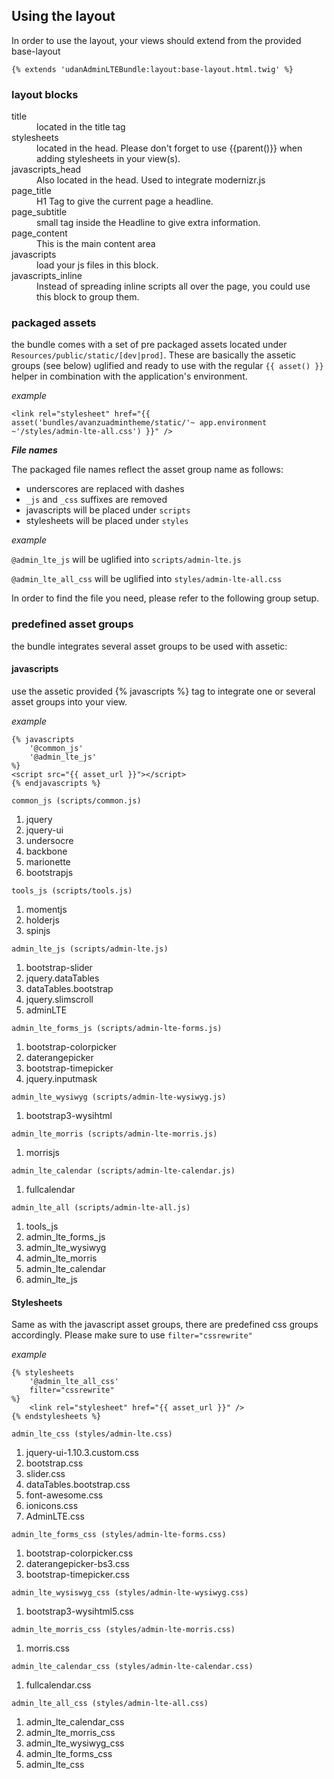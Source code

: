 ## Using the layout

In order to use the layout, your views should extend from the provided base-layout
```twig
{% extends 'udanAdminLTEBundle:layout:base-layout.html.twig' %}
```
### layout blocks

<dl>
<dt>title</dt>
<dd>located in the title tag</dd>
<dt>stylesheets</dt>
<dd>located in the head. Please don't forget to use {{parent()}} when adding stylesheets in your view(s).</dd>
<dt>javascripts_head</dt>
<dd>Also located in the head. Used to integrate modernizr.js</dd>
<dt>page_title</dt>
<dd>H1 Tag to give the current page a headline.</dd>
<dt>page_subtitle</dt>
<dd>small tag inside the Headline to give extra information.</dd>
<dt>page_content</dt>
<dd>This is the main content area</dd>
<dt>javascripts</dt>
<dd>load your js files in this block.</dd>
<dt>javascripts_inline</dt>
<dd>Instead of spreading inline scripts all over the page, you could use this block to group them.</dd>
</dl>


### packaged assets
the bundle comes with a set of pre packaged assets located under `Resources/public/static/[dev|prod]`. These are basically the assetic groups (see below) uglified and ready to use with the regular `{{ asset() }}` helper in combination with the application's environment.

*example*
```twig
<link rel="stylesheet" href="{{ asset('bundles/avanzuadmintheme/static/'~ app.environment ~'/styles/admin-lte-all.css') }}" />
```
___File names___

The packaged file names reflect the asset group name as follows:
* underscores are replaced with dashes
* `_js` and `_css` suffixes are removed
* javascripts will be placed under `scripts`
* stylesheets will be placed under `styles`

*example*

`@admin_lte_js` will be uglified into `scripts/admin-lte.js`

`@admin_lte_all_css` will be uglified into `styles/admin-lte-all.css`

In order to find the file you need, please refer to the following group setup.

### predefined asset groups
the bundle integrates several asset groups to be used with assetic:

#### javascripts

use the assetic provided {% javascripts %} tag to integrate one or several asset groups into your view.

*example*
```twig
{% javascripts
	'@common_js'
	'@admin_lte_js'
%}
<script src="{{ asset_url }}"></script>
{% endjavascripts %}
```
`common_js (scripts/common.js)`

1. jquery
2. jquery-ui
3. undersocre
4. backbone
5. marionette
6. bootstrapjs

`tools_js (scripts/tools.js)`

1. momentjs
2. holderjs
3. spinjs

`admin_lte_js (scripts/admin-lte.js)`

1. bootstrap-slider
2. jquery.dataTables
3. dataTables.bootstrap
4. jquery.slimscroll
5. adminLTE

`admin_lte_forms_js (scripts/admin-lte-forms.js)`

1. bootstrap-colorpicker
2. daterangepicker
3. bootstrap-timepicker
4. jquery.inputmask

`admin_lte_wysiwyg (scripts/admin-lte-wysiwyg.js)`

1. bootstrap3-wysihtml

`admin_lte_morris (scripts/admin-lte-morris.js)`

1. morrisjs

`admin_lte_calendar (scripts/admin-lte-calendar.js)`

1. fullcalendar

`admin_lte_all (scripts/admin-lte-all.js)`

1. tools_js
2. admin_lte_forms_js
3. admin_lte_wysiwyg
4. admin_lte_morris
5. admin_lte_calendar
6. admin_lte_js


#### Stylesheets
Same as with the javascript asset groups, there are predefined css groups accordingly. Please make sure to use `filter="cssrewrite"`

*example*
```twig
{% stylesheets
	'@admin_lte_all_css'
	filter="cssrewrite"
%}
    <link rel="stylesheet" href="{{ asset_url }}" />
{% endstylesheets %}
```

`admin_lte_css (styles/admin-lte.css)`

1. jquery-ui-1.10.3.custom.css
2. bootstrap.css
3. slider.css
4. dataTables.bootstrap.css
5. font-awesome.css
6. ionicons.css
7. AdminLTE.css

`admin_lte_forms_css (styles/admin-lte-forms.css)`

1. bootstrap-colorpicker.css
2. daterangepicker-bs3.css
3. bootstrap-timepicker.css

`admin_lte_wysiswyg_css (styles/admin-lte-wysiwyg.css)`

1. bootstrap3-wysihtml5.css

`admin_lte_morris_css (styles/admin-lte-morris.css)`

1. morris.css

`admin_lte_calendar_css (styles/admin-lte-calendar.css)`

1. fullcalendar.css

`admin_lte_all_css (styles/admin-lte-all.css)`

1. admin_lte_calendar_css
2. admin_lte_morris_css
3. admin_lte_wysiwyg_css
4. admin_lte_forms_css
5. admin_lte_css
